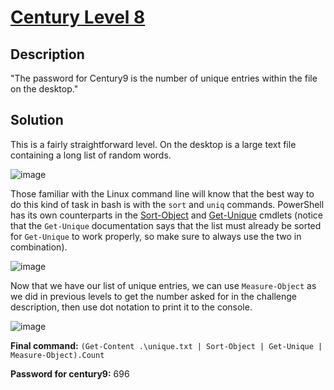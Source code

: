 # [Century Level 8](https://underthewire.tech/century-8)
## Description
"The password for Century9 is the number of unique entries within the file on the desktop."

## Solution
This is a fairly straightforward level. On the desktop is a large text file containing a long list of random words.

![image](https://github.com/user-attachments/assets/c041878d-36d7-48db-9e0d-f27796ac9bdf)

Those familiar with the Linux command line will know that the best way to do this kind of task in bash is with the `sort` and `uniq` commands. PowerShell has its own counterparts in the [Sort-Object](https://learn.microsoft.com/en-us/powershell/module/microsoft.powershell.utility/sort-object?view=powershell-7.5) and [Get-Unique](https://learn.microsoft.com/en-us/powershell/module/microsoft.powershell.utility/get-unique?view=powershell-7.5) cmdlets (notice that the `Get-Unique` documentation says that the list must already be sorted for `Get-Unique` to work properly, so make sure to always use the two in combination).

![image](https://github.com/user-attachments/assets/3072b896-8772-4b9d-9333-20de7c293e53)

Now that we have our list of unique entries, we can use `Measure-Object` as we did in previous levels to get the number asked for in the challenge description, then use dot notation to print it to the console.

![image](https://github.com/user-attachments/assets/7fd798f1-9fb7-4e4f-a4b2-bd876675f2f4)

**Final command:** `(Get-Content .\unique.txt | Sort-Object | Get-Unique | Measure-Object).Count`

**Password for century9:** 696
